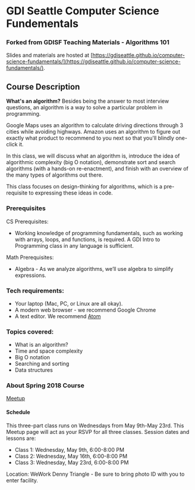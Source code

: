 # GDI Seattle Computer Science Fundementals
### Forked from GDISF Teaching Materials - Algorithms 101

Slides and materials are hosted at [https://gdiseattle.github.io/computer-science-fundamentals/](https://gdiseattle.github.io/computer-science-fundamentals/).

## Course Description

**What's an algorithm?** Besides being the answer to most interview questions, an algorithm is a way to solve a particular problem in programming. 

Google Maps uses an algorithm to calculate driving directions through 3 cities while avoiding highways. Amazon uses an algorithm to figure out exactly what product to recommend to you next so that you'll blindly one-click it. 

In this class, we will discuss what an algorithm is, introduce the idea of algorithmic complexity (big O notation), demonstrate sort and search algorithms (with a hands-on re-enactment), and finish with an overview of the many types of algorithms out there. 

This class focuses on design-thinking for algorithms, which is a pre-requisite to expressing these ideas in code.

### Prerequisites

CS Prerequisites:
* Working knowledge of programming fundamentals, such as working with arrays, loops, and functions, is required. A GDI Intro to Programming class in any language is sufficient.

Math Prerequisites:
* Algebra - As we analyze algorithms, we’ll use algebra to simplify expressions.

### Tech requirements:

 - Your laptop (Mac, PC, or Linux are all okay).
 - A modern web browser - we recommend Google Chrome
 - A text editor. We recommend [Atom](http://atom.io)

### Topics covered:
* What is an algorithm?
* Time and space complexity
* Big O notation
* Searching and sorting
* Data structures

### About Spring 2018 Course
[Meetup](https://www.meetup.com/Girl-Develop-It-Seattle/events/250076190/)

#### Schedule
This three-part class runs on Wednesdays from May 9th-May 23rd. This Meetup page will act as your RSVP for all three classes. Session dates and lessons are:
* Class 1: Wednesday, May 9th, 6:00-8:00 PM
* Class 2: Wednesday, May 16th, 6:00-8:00 PM
* Class 3: Wednesday, May 23rd, 6:00-8:00 PM

Location: WeWork Denny Triangle - Be sure to bring photo ID with you to enter facility.

